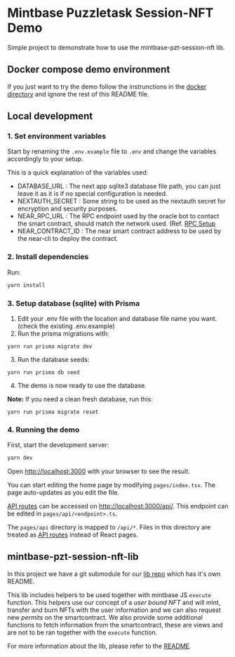 # Mintbase Puzzletask Session-NFT Demo

Simple project to demonstrate how to use the mintbase-pzt-session-nft lib.

## Docker compose demo environment

If you just want to try the demo follow the instrunctions in the [docker directory](docker/README.md) and ignore the rest of this README file.

## Local development

### 1. Set environment variables

Start by renaming the `.env.example` file to `.env` and change the variables accordingly to your setup.

This is a quick explanation of the variables used:

- DATABASE_URL : The next app sqlite3 database file path, you can just leave it as it is if no special configuration is needed.
- NEXTAUTH_SECRET : Some string to be used as the nextauth secret for encryption and security purposes.
- NEAR_RPC_URL : The RPC endpoint used by the oracle bot to contact the smart contract, should match the network used. (Ref. [RPC Setup](https://docs.near.org/api/rpc/setup)
- NEAR_CONTRACT_ID : The near smart contract address to be used by the near-cli to deploy the contract.

### 2. Install dependencies

Run:

```bash
yarn install
```

### 3. Setup database (sqlite) with Prisma

1. Edit your .env file with the location and database file name you want. (check the existing .env.example)
2. Run the prisma migrations with:

```
yarn run prisma migrate dev
```

3. Run the database seeds:

```
yarn run prisma db seed
```

4. The demo is now ready to use the database.

**Note:** If you need a clean fresh database, run this:

```
yarn run prisma migrate reset
```

### 4. Running the demo

First, start the development server:

```bash
yarn dev
```

Open [http://localhost:3000](http://localhost:3000) with your browser to see the result.

You can start editing the home page by modifying `pages/index.tsx`. The page auto-updates as you edit the file.

[API routes](https://nextjs.org/docs/api-routes/introduction) can be accessed on [http://localhost:3000/api/<endpoint>](http://localhost:3000/api/<endpoint>). This endpoint can be edited in `pages/api/<endpoint>.ts`.

The `pages/api` directory is mapped to `/api/*`. Files in this directory are treated as [API routes](https://nextjs.org/docs/api-routes/introduction) instead of React pages.

## mintbase-pzt-session-nft-lib

In this project we have a git submodule for our [lib repo](https://github.com/pztask/mintbase-pzt-session-nft-lib) which has it's own README.

This lib includes helpers to be used together with mintbase JS `execute` function. This helpers use our concept of a _user bound NFT_ and will mint, transfer and burn NFTs with the user information and we can also request new _permits_ on the smartcontract. We also provide some additional functions to fetch information from the smartcontract, these are views and are not to be ran together with the `execute` function.

For more information about the lib, please refer to the [README](https://github.com/pztask/mintbase-pzt-session-nft-lib/blob/main/README).
